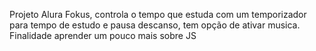 Projeto Alura Fokus, controla o tempo que estuda com um temporizador para tempo de estudo e pausa descanso, tem opção de ativar musica.
Finalidade aprender um pouco mais sobre JS